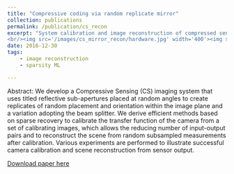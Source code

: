 ```yaml
---
title: "Compressive coding via random replicate mirror"
collection: publications
permalink: /publication/cs_recon
excerpt: "System calibration and image reconstruction of compressed sensing imaging system
<br/><img src='/images/cs_mirror_recon/hardware.jpg' width='400'><img src='/images/cs_mirror_recon/demo_results.jpg' width='400'>"
date: 2016-12-30
tags:
    - image reconstruction
    - sparsity ML

---
```


Abstract:
We develop a Compressive Sensing (CS) imaging system that uses titled reflective sub-apertures placed at random angles to create replicates of random placement and orientation within the image plane and a variation adopting the beam splitter. We derive efficient methods based on sparse recovery to calibrate the transfer function of the camera from a set of calibrating images, which allows the reducing number of input-output pairs and to reconstruct the scene from random subsampled measurements after calibration. Various experiments are performed to illustrate successful camera calibration and scene reconstruction from sensor output.


[Download paper here](https://ieeexplore.ieee.org/abstract/document/7905821)


